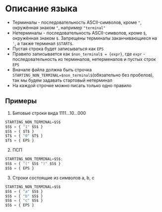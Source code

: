 # Описание языка

* Терминалы - последовательность ASCII-символов, кроме `"`, окружённая знаком `"`, например `"terminal"`
* Нетерминалы - последовательность ASCII-символов, кроме `$`, окружённая знаком `$`. Запрещены терминалы заканчивающиеся на `'`, а также терминал `$START$`.
* Пустая строка будет записываться как `EPS`
* Правило записывается как `$non_terminal$ = {expr}`, где `expr` - последовательность из терминалов, нетерменалов и пустых строк `EPS`
* Вначале файла должна быть строчка `STARTING_NON_TERMINAL=$non_terminal$`(обязательно без пробелов), так мы будем задавать стартовый нетерминал
* На каждой строчке можно писать только одно правило

## Примеры
1. Битовые строки вида 1111...10...000
```python
STARTING_NON_TERMINAL=$S$
$S$ = { "1" $S$ }
$S$ = { $T$ }
$T$ = { "0" $T$ }
$T$ = { EPS }
```

2. ПСП
```python
STARTING_NON_TERMINAL=$S$;
$S$ = { "(" $S$ ")" $S$ }
$S$ = { EPS }
```

3. Строки состоящие из символов a, b, c
```python
STARTING_NON_TERMINAL=$S$
$S$ = { "a" $S$ }
$S$ = { "b" $S$ }
$S$ = { "c" $S$ }
$S$ = { EPS }
```
